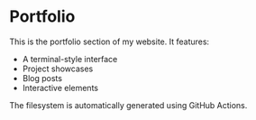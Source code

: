 # Portfolio

This is the portfolio section of my website. It features:
- A terminal-style interface
- Project showcases
- Blog posts
- Interactive elements

The filesystem is automatically generated using GitHub Actions. 